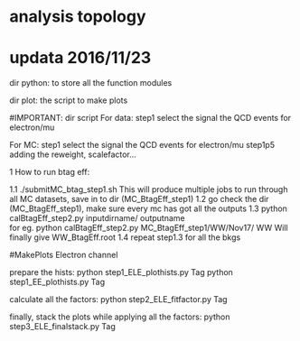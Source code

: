 # analysis topology
# updata 2016/11/23

 dir python:
 to store all the function modules

 dir plot:
 the script to make plots

#IMPORTANT: dir script
 For data:
 step1 select the signal the QCD events for electron/mu


 For MC:
 step1 select the signal the QCD events for electron/mu
 step1p5 adding the reweight, scalefactor...



1 How to run btag eff:
  
1.1 ./submitMC_btag_step1.sh    This will produce multiple jobs to run through all MC datasets, save in to dir (MC_BtagEff_step1)
1.2 go check the dir (MC_BtagEff_step1), make sure every mc has got all the outputs
1.3 python calBtagEff_step2.py inputdirname/ outputname       
    for eg. python calBtagEff_step2.py MC_BtagEff_step1/WW/Nov17/ WW    Will finally give WW_BtagEff.root
1.4 repeat step1.3 for all the bkgs


#MakePlots
 Electron channel

 prepare the hists:
   python step1_ELE_plothists.py Tag
   python step1_EE_plothists.py Tag

 calculate all the factors:
   python step2_ELE_fitfactor.py Tag

 finally, stack the plots while applying all the factors:
   python step3_ELE_finalstack.py Tag
